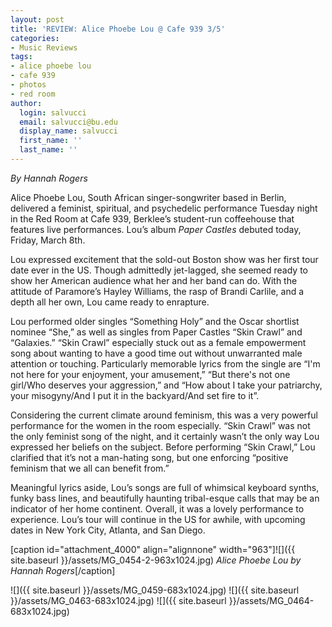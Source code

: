 ```yaml
---
layout: post
title: 'REVIEW: Alice Phoebe Lou @ Cafe 939 3/5'
categories:
- Music Reviews
tags:
- alice phoebe lou
- cafe 939
- photos
- red room
author:
  login: salvucci
  email: salvucci@bu.edu
  display_name: salvucci
  first_name: ''
  last_name: ''
---
```

_By Hannah Rogers_

Alice Phoebe Lou, South African singer-songwriter based in Berlin, delivered a feminist, spiritual, and psychedelic performance Tuesday night in the Red Room at Cafe 939, Berklee’s student-run coffeehouse that features live performances. Lou’s album _Paper Castles_ debuted today, Friday, March 8th.

Lou expressed excitement that the sold-out Boston show was her first tour date ever in the US. Though admittedly jet-lagged, she seemed ready to show her American audience what her and her band can do. With the attitude of Paramore’s Hayley Williams, the rasp of Brandi Carlile, and a depth all her own, Lou came ready to enrapture.

Lou performed older singles “Something Holy” and the Oscar shortlist nominee “She,” as well as singles from Paper Castles “Skin Crawl” and “Galaxies.” “Skin Crawl” especially stuck out as a female empowerment song about wanting to have a good time out without unwarranted male attention or touching. Particularly memorable lyrics from the single are “I'm not here for your enjoyment, your amusement,” “But there's not one girl/Who deserves your aggression,” and “How about I take your patriarchy, your misogyny/And I put it in the backyard/And set fire to it”.

Considering the current climate around feminism, this was a very powerful performance for the women in the room especially. “Skin Crawl” was not the only feminist song of the night, and it certainly wasn’t the only way Lou expressed her beliefs on the subject. Before performing “Skin Crawl,” Lou clarified that it’s not a man-hating song, but one enforcing “positive feminism that we all can benefit from.”

Meaningful lyrics aside, Lou’s songs are full of whimsical keyboard synths, funky bass lines, and beautifully haunting tribal-esque calls that may be an indicator of her home continent. Overall, it was a lovely performance to experience. Lou’s tour will continue in the US for awhile, with upcoming dates in New York City, Atlanta, and San Diego.

\[caption id="attachment\_4000" align="alignnone" width="963"\]![]({{ site.baseurl }}/assets/MG_0454-2-963x1024.jpg) _Alice Phoebe Lou by Hannah Rogers_\[/caption\]

![]({{ site.baseurl }}/assets/MG_0459-683x1024.jpg) ![]({{ site.baseurl }}/assets/MG_0463-683x1024.jpg) ![]({{ site.baseurl }}/assets/MG_0464-683x1024.jpg)